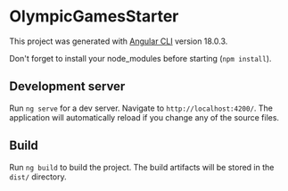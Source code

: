 # OlympicGamesStarter

This project was generated with [Angular CLI](https://github.com/angular/angular-cli) version 18.0.3.

Don't forget to install your node_modules before starting (`npm install`).

## Development server

Run `ng serve` for a dev server. Navigate to `http://localhost:4200/`. The application will automatically reload if you change any of the source files.

## Build

Run `ng build` to build the project. The build artifacts will be stored in the `dist/` directory.


